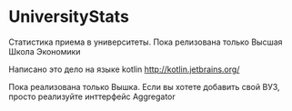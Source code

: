 UniversityStats
===============

Статистика приема в университеты. Пока релизована только Высшая Школа Экономики

Написано это дело на языке kotlin http://kotlin.jetbrains.org/

Пока реализована только Вышка. Если вы хотете добавить свой ВУЗ, просто реализуйте инттерфейс Aggregator
